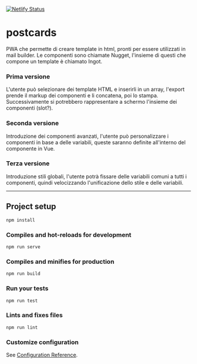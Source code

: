 [![Netlify Status](https://api.netlify.com/api/v1/badges/0163e8a1-bc34-42f0-b905-04ee12de9501/deploy-status)](https://app.netlify.com/sites/confident-leakey-2d5618/deploys)

# postcards

PWA che permette di creare template in html, pronti per essere utilizzati in mail builder. Le componenti sono chiamate Nugget, l'insieme di questi che compone un template è chiamato Ingot.

### Prima versione
L'utente può selezionare dei template HTML e inserirli in un array, l'export prende il markup dei componenti e li concatena, poi lo stampa. Successivamente si potrebbero rappresentare a schermo l'insieme dei componenti (slot?).

### Seconda versione
Introduzione dei componenti avanzati, l'utente può personalizzare i componenti in base a delle variabili, queste saranno definite all'interno del componente in Vue.

### Terza versione
Introduzione stili globali, l'utente potrà fissare delle variabili comuni a tutti i componenti, quindi velocizzando l'unificazione dello stile e delle variabili.

---

## Project setup
```
npm install
```

### Compiles and hot-reloads for development
```
npm run serve
```

### Compiles and minifies for production
```
npm run build
```

### Run your tests
```
npm run test
```

### Lints and fixes files
```
npm run lint
```

### Customize configuration
See [Configuration Reference](https://cli.vuejs.org/config/).
